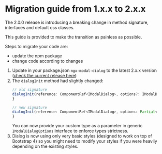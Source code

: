 # Migration guide from 1.x.x to 2.x.x

The 2.0.0 release is introducing a breaking change in method signature, interfaces and default css classes.

This guide is provided to make the transition as painless as possible.

Steps to migrate your code are:
- update the npm package
- change code according to changes

1. Update in your package.json `ngx-modal-dialog` to the latest 2.x.x version 
([check the current release here](https://github.com/Greentube/ngx-modal/releases))
2. The `dialogInit` method had slightly changed:
    ```ts
    // old signature
    dialogInit(reference: ComponentRef<IModalDialog>, options?: IModalDialogOptions) {
    }

    // new signature
    dialogInit(reference: ComponentRef<IModalDialog>, options: Partial<IModalDialogOptions<any>> = {}) {
    }
    ```
    You can now provide your custom type as a parameter in generic `IModalDialogOptions` interface to enforce 
    types strictness.
3. Dialog is now using only very basic styles (designed to work on top of Bootstrap 4) so you might need to modify your styles if you were heavily 
depending on the existing styles.
